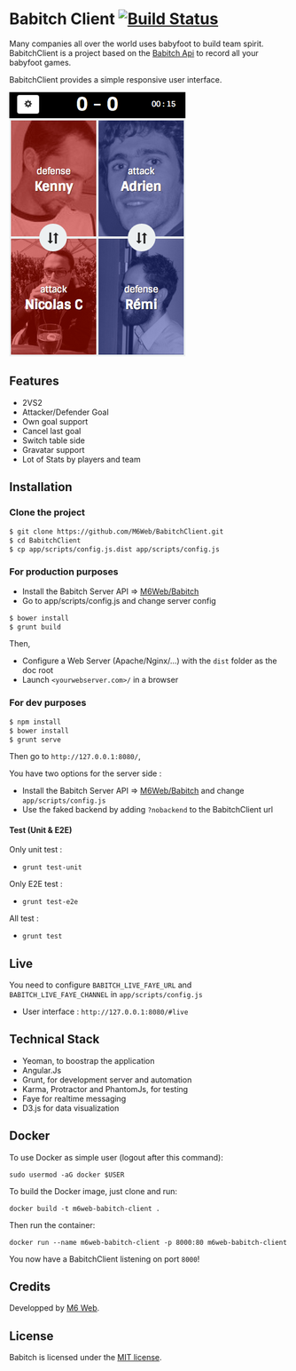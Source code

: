 # Babitch Client [![Build Status](https://travis-ci.org/M6Web/BabitchClient.png?branch=master)](https://travis-ci.org/M6Web/BabitchClient)

Many companies all over the world uses babyfoot to build team spirit. BabitchClient is a project based on the [Babitch Api](https://github.com/M6Web/Babitch) to record all your babyfoot games.

BabitchClient provides a simple responsive user interface.

![Babitch Screenshot](screenshot.png)

## Features

* 2VS2
* Attacker/Defender Goal
* Own goal support
* Cancel last goal
* Switch table side
* Gravatar support
* Lot of Stats by players and team

## Installation

### Clone the project

```
$ git clone https://github.com/M6Web/BabitchClient.git
$ cd BabitchClient
$ cp app/scripts/config.js.dist app/scripts/config.js
```

### For production purposes
* Install the Babitch Server API => [M6Web/Babitch](https://github.com/M6Web/Babitch)
* Go to app/scripts/config.js and change server config

```
$ bower install
$ grunt build
```

Then,

* Configure a Web Server (Apache/Nginx/...) with the `dist` folder as the doc root
* Launch `<yourwebserver.com>/` in a browser

### For dev purposes
```
$ npm install
$ bower install
$ grunt serve
```
Then go to `http://127.0.0.1:8080/`,

You have two options for the server side :

* Install the Babitch Server API => [M6Web/Babitch](https://github.com/M6Web/Babitch) and change `app/scripts/config.js`
* Use the faked backend by adding `?nobackend` to the BabitchClient url

#### Test (Unit & E2E)

Only unit test :
* `grunt test-unit`

Only E2E test :
* `grunt test-e2e`

All test :
* `grunt test`

## Live

You need to configure `BABITCH_LIVE_FAYE_URL` and `BABITCH_LIVE_FAYE_CHANNEL` in `app/scripts/config.js`

* User interface : `http://127.0.0.1:8080/#live`

## Technical Stack

* Yeoman, to boostrap the application
* Angular.Js
* Grunt, for development server and automation
* Karma, Protractor and PhantomJs, for testing
* Faye for realtime messaging
* D3.js for data visualization

## Docker
To use Docker as simple user (logout after this command):

    sudo usermod -aG docker $USER
    
To build the Docker image, just clone and run:

    docker build -t m6web-babitch-client .

Then run the container:

    docker run --name m6web-babitch-client -p 8000:80 m6web-babitch-client

You now have a BabitchClient listening on port `8000`!

## Credits

Developped by [M6 Web](http://tech.m6web.fr/).

## License

Babitch is licensed under the [MIT license](LICENSE).

